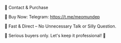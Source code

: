 💼 Contact & Purchase

🔹 Buy Now: Telegram: https://t.me/meomundep

🔹 Fast & Direct – No Unnecessary Talk or Silly Question.

📌 Serious buyers only. Let's keep it professional! 🚀
